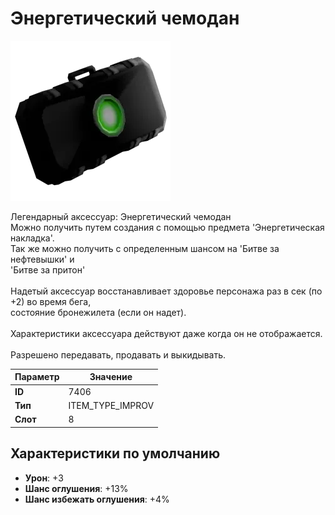 # Энергетический чемодан

![Item Image](../img/7406.webp?raw=true)

Легендарный аксессуар: Энергетический чемодан<br>Можно получить путем создания c помощью предмета 'Энергетическая накладка'.<br>Так же можно получить с определенным шансом на 'Битве за нефтевышки' и<br>'Битве за притон'<br><br>Надетый аксессуар восстанавливает здоровье персонажа раз в сек (по +2) во время бега, <br>состояние бронежилета (если он надет).<br><br>Характеристики аксессуара действуют даже когда он не отображается.<br><br>Разрешено передавать, продавать и выкидывать.


| Параметр | Значение |
|----------|----------|
| **ID** | 7406 |
| **Тип** | ITEM_TYPE_IMPROV |
| **Слот** | 8 |

## Характеристики по умолчанию

- **Урон**: +3
- **Шанс оглушения**: +13%
- **Шанс избежать оглушения**: +4%

